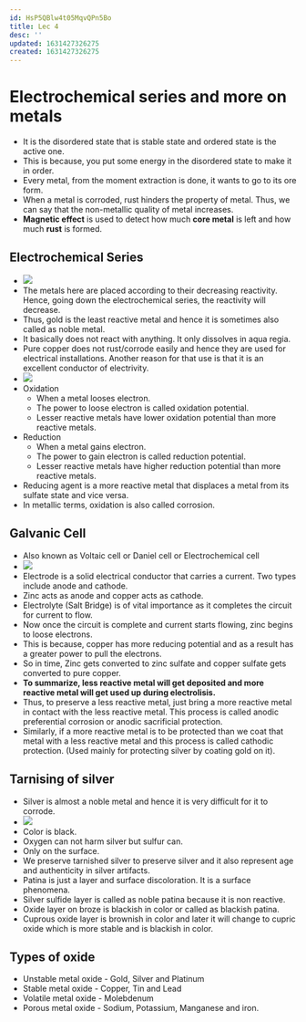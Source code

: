 ```yaml
---
id: HsP5QBlw4t05MqvQPn5Bo
title: Lec 4
desc: ''
updated: 1631427326275
created: 1631427326275
---
```



# Electrochemical series and more on metals

* It is the disordered state that is stable state and ordered state is the active one.
* This is because, you put some energy in the disordered state to make it in order.
* Every metal, from the moment extraction is done, it wants to go to its ore form.
* When a metal is corroded, rust hinders the property of metal. Thus, we can say that the non-metallic quality of metal increases.
* **Magnetic effect** is used to detect how much **core metal** is left and how much **rust** is formed.

## Electrochemical Series
* ![](/assets/images/2021-09-10-22-24-30.png)
* The metals here are placed according to their decreasing reactivity. Hence, going down the electrochemical series, the reactivity will decrease.
* Thus, gold is the least reactive metal and hence it is sometimes also called as noble metal.
* It basically does not react with anything. It only dissolves in aqua regia.
* Pure copper does not rust/corrode easily and hence they are used for electrical installations. Another reason for that use is that it is an excellent conductor of electrivity.
* ![](/assets/images/2021-09-10-22-29-17.png)
* Oxidation 
    * When a metal looses electron. 
    * The power to loose electron is called oxidation potential.
    * Lesser reactive metals have lower oxidation potential than more reactive metals.
* Reduction
    * When a metal gains electron.
    * The power to gain electron is called reduction potential.
    * Lesser reactive metals have higher reduction potential than more reactive metals.
* Reducing agent is a more reactive metal that displaces a metal from its sulfate state and vice versa.
* In metallic terms, oxidation is also called corrosion.

## Galvanic Cell
* Also known as Voltaic cell or Daniel cell or Electrochemical cell
* ![](/assets/images/2021-09-10-22-39-33.png)
* Electrode is a solid electrical conductor that carries a current. Two types include anode and cathode.
* Zinc acts as anode and copper acts as cathode.
* Electrolyte (Salt Bridge) is of vital importance as it completes the circuit for current to flow.
* Now once the circuit is complete and current starts flowing, zinc begins to loose electrons.
* This is because, copper has more reducing potential and as a result has a greater power to pull the electrons.
* So in time, Zinc gets converted to zinc sulfate and copper sulfate gets converted to pure copper.
* **To summarize, less reactive metal will get deposited and more reactive metal will get used up during electrolisis.**
* Thus, to preserve a less reactive metal, just bring a more reactive metal in contact with the less reactive metal. This process is called anodic preferential corrosion or anodic sacrificial protection.
* Similarly, if a more reactive metal is to be protected than we coat that metal with a less reactive metal and this process is called cathodic protection. (Used mainly for protecting silver by coating gold on it).

## Tarnising of silver
* Silver is almost a noble metal and hence it is very difficult for it to corrode.
* ![](/assets/images/2021-09-10-22-53-23.png)
* Color is black.
* Oxygen can not harm silver but sulfur can.
* Only on the surface.
* We preserve tarnished silver to preserve silver and it also represent age and authenticity in silver artifacts.
* Patina is just a layer and surface discoloration. It is a surface phenomena.
* Silver sulfide layer is called as noble patina because it is non reactive.
* Oxide layer on broze is blackish in color or called as blackish patina.
* Cuprous oxide layer is brownish in color and later it will change to cupric oxide which is more stable and is blackish in color.

## Types of oxide
* Unstable metal oxide - Gold, Silver and Platinum
* Stable metal oxide - Copper, Tin and Lead
* Volatile metal oxide - Molebdenum
* Porous metal oxide - Sodium, Potassium, Manganese and iron.
